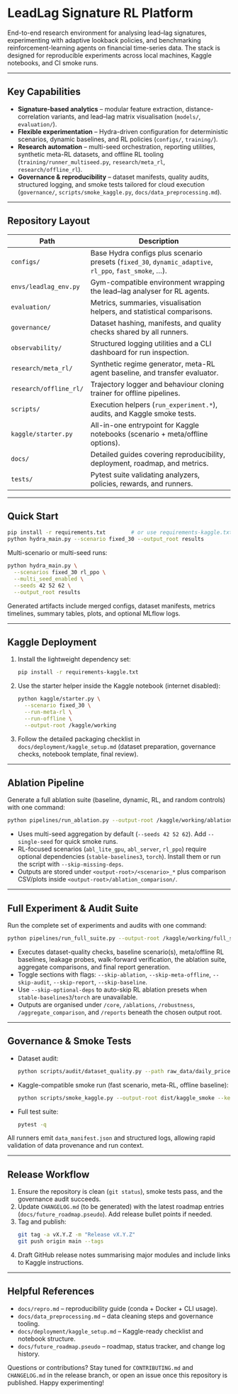 # LeadLag Signature RL Platform

End-to-end research environment for analysing lead–lag signatures, experimenting with adaptive lookback policies, and benchmarking reinforcement-learning agents on financial time-series data. The stack is designed for reproducible experiments across local machines, Kaggle notebooks, and CI smoke runs.

---

## Key Capabilities

- **Signature-based analytics** – modular feature extraction, distance-correlation variants, and lead–lag matrix visualisation (`models/`, `evaluation/`).
- **Flexible experimentation** – Hydra-driven configuration for deterministic scenarios, dynamic baselines, and RL policies (`configs/`, `training/`).
- **Research automation** – multi-seed orchestration, reporting utilities, synthetic meta-RL datasets, and offline RL tooling (`training/runner_multiseed.py`, `research/meta_rl`, `research/offline_rl`).
- **Governance & reproducibility** – dataset manifests, quality audits, structured logging, and smoke tests tailored for cloud execution (`governance/`, `scripts/smoke_kaggle.py`, `docs/data_preprocessing.md`).

---

## Repository Layout

| Path | Description |
|------|-------------|
| `configs/` | Base Hydra configs plus scenario presets (`fixed_30`, `dynamic_adaptive`, `rl_ppo`, `fast_smoke`, …). |
| `envs/leadlag_env.py` | Gym-compatible environment wrapping the lead–lag analyser for RL agents. |
| `evaluation/` | Metrics, summaries, visualisation helpers, and statistical comparisons. |
| `governance/` | Dataset hashing, manifests, and quality checks shared by all runners. |
| `observability/` | Structured logging utilities and a CLI dashboard for run inspection. |
| `research/meta_rl/` | Synthetic regime generator, meta-RL agent baseline, and transfer evaluator. |
| `research/offline_rl/` | Trajectory logger and behaviour cloning trainer for offline pipelines. |
| `scripts/` | Execution helpers (`run_experiment.*`), audits, and Kaggle smoke tests. |
| `kaggle/starter.py` | All-in-one entrypoint for Kaggle notebooks (scenario + meta/offline options). |
| `docs/` | Detailed guides covering reproducibility, deployment, roadmap, and metrics. |
| `tests/` | Pytest suite validating analyzers, policies, rewards, and runners. |

---

## Quick Start

```bash
pip install -r requirements.txt        # or use requirements-kaggle.txt for the lean stack
python hydra_main.py --scenario fixed_30 --output_root results
```

Multi-scenario or multi-seed runs:

```bash
python hydra_main.py \
  --scenarios fixed_30 rl_ppo \
  --multi_seed_enabled \
  --seeds 42 52 62 \
  --output_root results
```

Generated artifacts include merged configs, dataset manifests, metrics timelines, summary tables, plots, and optional MLflow logs.

---

## Kaggle Deployment

1. Install the lightweight dependency set:
   ```bash
   pip install -r requirements-kaggle.txt
   ```
2. Use the starter helper inside the Kaggle notebook (internet disabled):
   ```bash
   python kaggle/starter.py \
     --scenario fixed_30 \
     --run-meta-rl \
     --run-offline \
     --output-root /kaggle/working
   ```
3. Follow the detailed packaging checklist in `docs/deployment/kaggle_setup.md` (dataset preparation, governance checks, notebook template, final review).

---

## Ablation Pipeline

Generate a full ablation suite (baseline, dynamic, RL, and random controls) with one command:

```bash
python pipelines/run_ablation.py --output-root /kaggle/working/ablations
```

- Uses multi-seed aggregation by default (`--seeds 42 52 62`). Add `--single-seed` for quick smoke runs.
- RL-focused scenarios (`abl_lite_gpu`, `abl_server`, `rl_ppo`) require optional dependencies (`stable-baselines3`, `torch`). Install them or run the script with `--skip-missing-deps`.
- Outputs are stored under `<output-root>/<scenario>_*` plus comparison CSV/plots inside `<output-root>/ablation_comparison/`.

---

## Full Experiment & Audit Suite

Run the complete set of experiments and audits with one command:

```bash
python pipelines/run_full_suite.py --output-root /kaggle/working/full_suite
```

- Executes dataset-quality checks, baseline scenario(s), meta/offline RL baselines, leakage probes, walk-forward verification, the ablation suite, aggregate comparisons, and final report generation.
- Toggle sections with flags: `--skip-ablation`, `--skip-meta-offline`, `--skip-audit`, `--skip-report`, `--skip-baseline`.
- Use `--skip-optional-deps` to auto-skip RL ablation presets when `stable-baselines3`/`torch` are unavailable.
- Outputs are organised under `/core`, `/ablations`, `/robustness`, `/aggregate_comparison`, and `/reports` beneath the chosen output root.

---

## Governance & Smoke Tests

- Dataset audit:
  ```bash
  python scripts/audit/dataset_quality.py --path raw_data/daily_price.csv
  ```
- Kaggle-compatible smoke run (fast scenario, meta-RL, offline baseline):
  ```bash
  python scripts/smoke_kaggle.py --output-root dist/kaggle_smoke --keep-meta-rl --keep-offline
  ```
- Full test suite:
  ```bash
  pytest -q
  ```
All runners emit `data_manifest.json` and structured logs, allowing rapid validation of data provenance and run context.

---

## Release Workflow

1. Ensure the repository is clean (`git status`), smoke tests pass, and the governance audit succeeds.
2. Update `CHANGELOG.md` (to be generated) with the latest roadmap entries (`docs/future_roadmap.pseudo`). Add release bullet points if needed.
3. Tag and publish:
   ```bash
   git tag -a vX.Y.Z -m "Release vX.Y.Z"
   git push origin main --tags
   ```
4. Draft GitHub release notes summarising major modules and include links to Kaggle instructions.

---

## Helpful References

- `docs/repro.md` – reproducibility guide (conda + Docker + CLI usage).
- `docs/data_preprocessing.md` – data cleaning steps and governance tooling.
- `docs/deployment/kaggle_setup.md` – Kaggle-ready checklist and notebook structure.
- `docs/future_roadmap.pseudo` – roadmap, status tracker, and change log history.

Questions or contributions? Stay tuned for `CONTRIBUTING.md` and `CHANGELOG.md` in the release branch, or open an issue once this repository is published. Happy experimenting!
